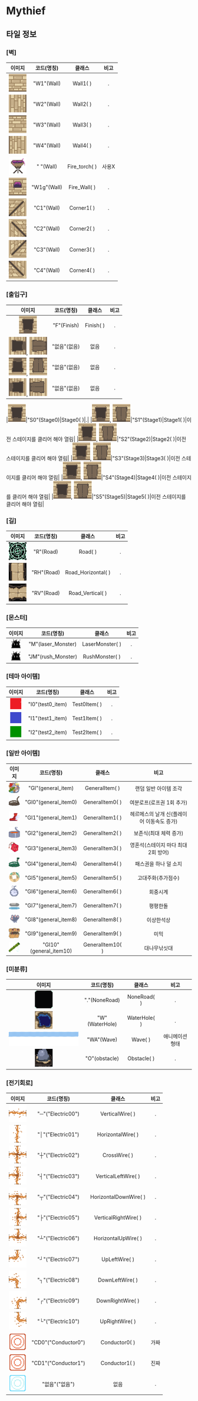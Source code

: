 Mythief
===========================

## 타일 정보

### [벽]
|이미지|코드(명칭)|클래스|비고|
|:------:|:---:|:---:|:---:|
|![img](/Images/TestPix/wall1.png)|"W1"(Wall)|Wall1( )|.|
|![img](/Images/TestPix/wall2.png)|"W2"(Wall)|Wall2( )|.|
|![img](/Images/TestPix/wall3.png)|"W3"(Wall)|Wall3( )|.|
|![img](/Images/TestPix/wall4.png)|"W4"(Wall)|Wall4( )|.|
|![img](/Images/TestPix/fire.png)|"  "(Wall)|Fire_torch( )|사용X|
|![img](/Images/TestPix/fire2.png)|"W1g"(Wall)|Fire_Wall( )|.|
|![img](/Images/TestPix/corner0.png)|"C1"(Wall)|Corner1( )|.|
|![img](/Images/TestPix/corner1.png)|"C2"(Wall)|Corner2( )|.|
|![img](/Images/TestPix/corner2.png)|"C3"(Wall)|Corner3( )|.|
|![img](/Images/TestPix/corner3.png)|"C4"(Wall)|Corner4( )|.|


### [출입구]
|이미지|코드(명칭)|클래스|비고|
|:------:|:---:|:---:|:---:|
|![img](/Images/TestPix/wall_door.png)|"F"(Finish)|Finish( )|.|
|![img](/Images/TestPix/wall_door2.png), ![img](/Images/TestPix/wall_door2_closed.png)|"없음"(없음)|없음|.|
|![img](/Images/TestPix/wall_door3.png), ![img](/Images/TestPix/wall_door3_closed.png)|"없음"(없음)|없음|.|
|![img](/Images/TestPix/wall_door4.png), ![img](/Images/TestPix/wall_door4_closed.png)|"없음"(없음)|없음|.|

|![img](/Images/TestPix/wall_door.png)|"S0"(Stage0)|Stage0( )|.|
|![img](/Images/TestPix/wall_door.png), ![img](/Images/TestPix/wall_door_closed0.png)|"S1"(Stage1)|Stage1( )|이전 스테이지를 클리어 해야 열림|
|![img](/Images/TestPix/wall_door.png), ![img](/Images/TestPix/wall_door_closed0.png)|"S2"(Stage2)|Stage2( )|이전 스테이지를 클리어 해야 열림|
|![img](/Images/TestPix/wall_door.png), ![img](/Images/TestPix/wall_door_closed0.png)|"S3"(Stage3)|Stage3( )|이전 스테이지를 클리어 해야 열림|
|![img](/Images/TestPix/wall_door.png), ![img](/Images/TestPix/wall_door_closed0.png)|"S4"(Stage4)|Stage4( )|이전 스테이지를 클리어 해야 열림|
|![img](/Images/TestPix/wall_door.png), ![img](/Images/TestPix/wall_door_closed0.png)|"S5"(Stage5)|Stage5( )|이전 스테이지를 클리어 해야 열림|

### [길]
|이미지|코드(명칭)|클래스|비고|
|:------:|:---:|:---:|:---:|
|![img](/Images/TestPix/tile_N.png)|"R"(Road)|Road( )|.|
|![img](/Images/TestPix/re_tile_horiz.png)|"RH"(Road)|Road_Horizontal( )|.|
|![img](/Images/TestPix/re_tile_vert.png)|"RV"(Road)|Road_Vertical( )|.|

### [몬스터]
|이미지|코드(명칭)|클래스|비고|
|:------:|:---:|:---:|:---:|
|![img](/Images/TestPix/monster.png)|"M"(laser_Monster)|LaserMonster( )|.|
|![img](/Images/TestPix/monster.png)|"JM"(rush_Monster)|RushMonster( )|.|

### [테마 아이템]
|이미지|코드(명칭)|클래스|비고|
|:------:|:---:|:---:|:---:|
|![img](/Images/Item/test0_item.png)|"I0"(test0_item)|Test0Item( )|.|
|![img](/Images/Item/test1_item.png)|"I1"(test1_item)|Test1Item( )|.|
|![img](/Images/Item/test2_item.png)|"I2"(test2_item)|Test2Item( )|.|

### [일반 아이템]
|이미지|코드(명칭)|클래스|비고|
|:------:|:---:|:---:|:---:|
|![img](/Images/Item/general_item.png)|"GI"(general_item)|GeneralItem( )|랜덤 일반 아이템 조각|
|![img](/Images/Item/general_item0.png)|"GI0"(general_item0)|GeneralItem0( )|여분로프(로프권 1회 추가)|
|![img](/Images/Item/general_item1.png)|"GI1"(general_item1)|GeneralItem1( )|헤르메스의 날개 신(플레이어 이동속도 증가)|
|![img](/Images/Item/general_item2.png)|"GI2"(general_item2)|GeneralItem2( )|보존식(최대 체력 증가)|
|![img](/Images/Item/general_item3.png)|"GI3"(general_item3)|GeneralItem3( )|영혼석(스테이지 마다 최대 2회 방어)|
|![img](/Images/Item/general_item4.png)|"GI4"(general_item4)|GeneralItem4( )|패스권을 하나 덜 소지|
|![img](/Images/Item/general_item5.png)|"GI5"(general_item5)|GeneralItem5( )|고대주화(추가점수)|
|![img](/Images/Item/general_item6.png)|"GI6"(general_item6)|GeneralItem6( )|회중시계|
|![img](/Images/Item/general_item7.png)|"GI7"(general_item7)|GeneralItem7( )|평평한돌|
|![img](/Images/Item/general_item8.png)|"GI8"(general_item8)|GeneralItem8( )|이상한석상|
|![img](/Images/Item/general_item9.png)|"GI9"(general_item9)|GeneralItem9( )|미믹|
|![img](/Images/Item/general_item10.png)|"GI10"(general_item10)|GeneralItem10( )|대나무낚싯대|

### [미분류]
|이미지|코드(명칭)|클래스|비고|
|:------:|:---:|:---:|:---:|
|![img](/Images/TestPix/void_checked.png)|"."(NoneRoad)|NoneRoad( )|.|
|![img](/Images/TestPix/wTile00.png)|"W"(WaterHole)|WaterHole( )|.|
|![img](/Images/TestPix/waveAnim_0.png)|"WA"(Wave)|Wave( )|애니메이션 형태|
|![img](/Images/TestPix/obstacle1.png)|"O"(obstacle)|Obstacle( )|.|

### [전기회로]
|이미지|코드(명칭)|클래스|비고|
|:------:|:---:|:---:|:---:|
|![img](/Images/TestPix/electric_00.png)|"─"("Electric00")|VerticalWire( )|.|
|![img](/Images/TestPix/electric_01.png)|"│"("Electric01")|HorizontalWire( )|.|
|![img](/Images/TestPix/electric_02.png)|"┼"("Electric02")|CrossWire( )|.|
|![img](/Images/TestPix/electric_03.png)|"┤"("Electric03")|VerticalLeftWire( )|.|
|![img](/Images/TestPix/electric_04.png)|"┬"("Electric04")|HorizontalDownWire( )|.|
|![img](/Images/TestPix/electric_05.png)|"├"("Electric05")|VerticalRightWire( )|.|
|![img](/Images/TestPix/electric_06.png)|"┴"("Electric06")|HorizontalUpWire( )|.|
|![img](/Images/TestPix/electric_07.png)|"┘"("Electric07")|UpLeftWire( )|.|
|![img](/Images/TestPix/electric_08.png)|"┐"("Electric08")|DownLeftWire( )|.|
|![img](/Images/TestPix/electric_09.png)|"┌"("Electric09")|DownRightWire( )|.|
|![img](/Images/TestPix/electric_10.png)|"└"("Electric10")|UpRightWire( )|.|
|![img](/Images/TestPix/electric_11.png)|"CD0"("Conductor0")|Conductor0( )|가짜|
|![img](/Images/TestPix/electric_11.png)|"CD1"("Conductor1")|Conductor1( )|진짜|
|![img](/Images/TestPix/electric_11_on.png)|"없음"("없음")|없음|.|